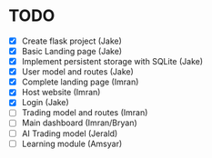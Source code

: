 # TODO

- [x] Create flask project (Jake)
- [x] Basic Landing page (Jake)
- [x] Implement persistent storage with SQLite (Jake)
- [x] User model and routes (Jake)
- [x] Complete landing page (Imran)
- [x] Host website (Imran)
- [x] Login (Jake)
- [ ] Trading model and routes (Imran)
- [ ] Main dashboard (Imran/Bryan)
- [ ] AI Trading model (Jerald)
- [ ] Learning module (Amsyar)
